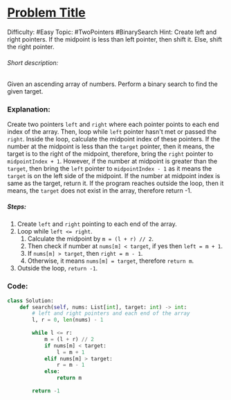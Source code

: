 # [Problem Title](https://leetcode.com/)

Difficulty:  #Easy 
Topic: #TwoPointers #BinarySearch 
Hint: Create left and right pointers. If the midpoint is less than left pointer, then shift it. Else, shift the right pointer.

###### Short description:
Given an ascending array of numbers. Perform a binary search to find the given target.

### Explanation:

Create two pointers `left` and `right` where each pointer points to each end index of the array. Then, loop while `left` pointer hasn't met or passed the `right`. Inside the loop, calculate the midpoint index of these pointers. If the number at the midpoint is less than the `target` pointer, then it means, the target is to the right of the midpoint, therefore, bring the `right` pointer to `midpointIndex + 1`. However, if the number at midpoint is greater than the `target`, then bring the `left` pointer to `midpointIndex - 1` as it means the `target` is on the left side of the midpoint. If the number at midpoint index is same as the target, return it. If the program reaches outside the loop, then it means, the `target` does not exist in the array, therefore return -1.

##### Steps:

1. Create `left` and `right` pointing to each end of the array.
2. Loop while `left <= right`.
	1. Calculate the midpoint by `m = (l + r) // 2`.
	2. Then check if number at `nums[m] < target`, if yes then `left = m + 1`.
	3. If `nums[m] > target`, then `right = m - 1`.
	4. Otherwise, it means `nums[m] = target`, therefore `return m`.
3. Outside the loop, `return -1`.


### Code:

```python
class Solution:
    def search(self, nums: List[int], target: int) -> int:
        # left and right pointers and each end of the array
        l, r = 0, len(nums) - 1
        
        while l <= r:
            m = (l + r) // 2
            if nums[m] < target:
                l = m + 1
            elif nums[m] > target:
                r = m - 1
            else:
                return m
        
        return -1

```

